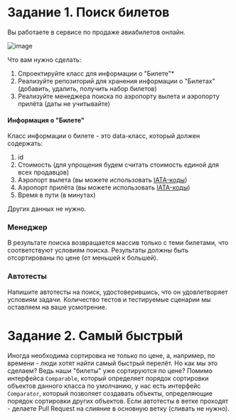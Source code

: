 # Задание 1. Поиск билетов

Вы работаете в сервисе по продаже авиабилетов онлайн.

![image](https://user-images.githubusercontent.com/53707586/154491051-0bc17b53-cf07-4502-80c0-6379e1a89b92.png)

Что вам нужно сделать:
1. Спроектируйте класс для информации о "Билете"*
1. Реализуйте репозиторий для хранения информации о "Билетах" (добавить, удалить, получить набор билетов)
1. Реализуйте менеджера поиска по аэропорту вылета и аэропорту прилёта (даты не учитывайте)

#### Информация о "Билете"

Класс информации о билете - это data-класс, который должен содержать:
1. id
1. Стоимость (для упрощения будем считать стоимость единой для всех продавцов)
1. Аэропорт вылета (вы можете использовать [IATA-коды](https://ru.wikipedia.org/wiki/%D0%9A%D0%BE%D0%B4_%D0%B0%D1%8D%D1%80%D0%BE%D0%BF%D0%BE%D1%80%D1%82%D0%B0_%D0%98%D0%90%D0%A2%D0%90))
1. Аэропорт прилёта (вы можете использовать [IATA-коды](https://ru.wikipedia.org/wiki/%D0%9A%D0%BE%D0%B4_%D0%B0%D1%8D%D1%80%D0%BE%D0%BF%D0%BE%D1%80%D1%82%D0%B0_%D0%98%D0%90%D0%A2%D0%90))
1. Время в пути (в минутах)

Других данных не нужно.

### Менеджер

В результате поиска возвращается массив только с теми билетами, что соответствуют условиям поиска. Результаты должны быть отсортированы по цене (от меньшей к большей).

### Автотесты

Напишите автотесты на поиск, удостоверившись, что он удовлетворяет условиям задачи. Количество тестов и тестируемые сценарии мы оставляем на ваше усмотрение.

# Задание 2. Самый быстрый

Иногда необходима сортировка не только по цене, а, например, по времени - люди хотят найти самый быстрый перелёт.
Но как мы это сделаем? Ведь наши "билеты" уже сортируются по цене?
Помимо интерфейса `Comparable`, который определяет порядок сортировки объектов данного класса по умолчанию, у нас есть интерфейс `Comparator`, который позволяет создавать объекты, определяющие порядок сортировки других объектов.
Если автотесты в ветке проходят - делаете Pull Request на слияние в основную ветку (сливать не нужно).
